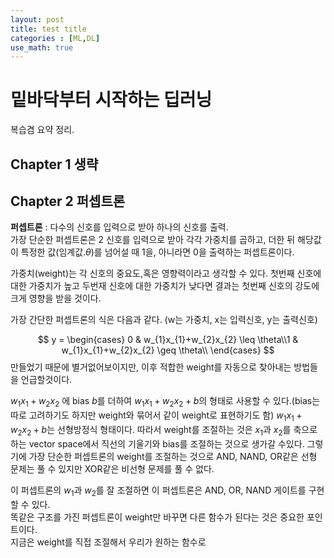 ```yaml
---
layout: post
title: test title
categories : [ML,DL]
use_math: true
---
```

<!--밑바닥부터 시작하는 딥러닝 요약--->

밑바닥부터 시작하는 딥러닝
================
복습겸 요약 정리. 

Chapter 1 생략  
----------------  
Chapter 2 퍼셉트론  
----------------  
**퍼셉트론** : 다수의 신호를 입력으로 받아 하나의 신호를 출력.  
가장 단순한 퍼셉트론은 2 신호를 입력으로 받아 각각 가중치를 곱하고, 더한 뒤 해당값이 특정한 값(임계값.$\theta$)를 넘어설 때 1을, 아니라면 0을 출력하는 퍼셉트론이다.

가중치(weight)는 각 신호의 중요도,혹은 영향력이라고 생각할 수 있다. 첫번째 신호에 대한 가중치가 높고 두번재 신호에 대한 가중치가 낮다면 결과는 첫번째 신호의 강도에 크게 영향을 받을 것이다.

가장 간단한 퍼셉트론의 식은 다음과 같다. (w는 가중치, x는 입력신호, y는 출력신호) 

$$ y =  \begin{cases} 0 & w_{1}x_{1}+w_{2}x_{2} \leq \theta\\1 & w_{1}x_{1}+w_{2}x_{2} \geq \theta\\ \end{cases} $$
 만들었기 때문에 별거없어보이지만, 이후 적합한 weight를 자동으로 찾아내는 방법들을 언급할것이다.

$w_{1}x_{1}+w_{2}x_{2}$ 에 bias $b$를 더하여 $w_{1}x_{1}+w_{2}x_{2}+b$의 형태로 사용할 수 있다.(bias는 따로 고려하기도 하지만 weight와 묶어서 같이 weight로 표현하기도 함)
$w_{1}x_{1}+w_{2}x_{2}+b$는 선형방정식 형태이다. 따라서 weight를 조절하는 것은 $x_{1}$과 $x_{2}$를 축으로 하는 vector space에서 직선의 기울기와 bias를 조절하는 것으로 생가갈 수있다. 
그렇기에 가장 단순한 퍼셉트론의 weight를 조절하는 것으로 AND, NAND, OR같은 선형 문제는 풀 수 있지만 XOR같은 비선형 문제를 풀 수 없다.


  

이 퍼셉트론의 $w_{1}$과 $w_{2}$를 잘 조절하면 이 퍼셉트론은 AND, OR, NAND 게이트를 구현할 수 있다.  
똑같은 구조를 가진 퍼셉트론이 weight만 바꾸면 다른 함수가 된다는 것은 중요한 포인트이다.  
지금은 weight를 직접 조절해서 우리가 원하는 함수로